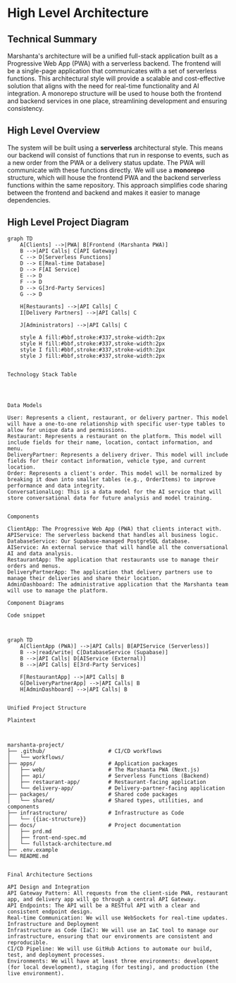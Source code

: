 # High Level Architecture

## Technical Summary

Marshanta's architecture will be a unified full-stack application built as a Progressive Web App (PWA) with a serverless backend. The frontend will be a single-page application that communicates with a set of serverless functions. This architectural style will provide a scalable and cost-effective solution that aligns with the need for real-time functionality and AI integration. A monorepo structure will be used to house both the frontend and backend services in one place, streamlining development and ensuring consistency.

## High Level Overview

The system will be built using a **serverless** architectural style. This means our backend will consist of functions that run in response to events, such as a new order from the PWA or a delivery status update. The PWA will communicate with these functions directly. We will use a **monorepo** structure, which will house the frontend PWA and the backend serverless functions within the same repository. This approach simplifies code sharing between the frontend and backend and makes it easier to manage dependencies.

## High Level Project Diagram

```mermaid
graph TD
    A[Clients] -->|PWA| B[Frontend (Marshanta PWA)]
    B -->|API Calls| C[API Gateway]
    C --> D[Serverless Functions]
    D --> E[Real-time Database]
    D --> F[AI Service]
    E --> D
    F --> D
    D --> G[3rd-Party Services]
    G --> D

    H[Restaurants] -->|API Calls| C
    I[Delivery Partners] -->|API Calls| C

    J[Administrators] -->|API Calls| C

    style A fill:#bbf,stroke:#337,stroke-width:2px
    style H fill:#bbf,stroke:#337,stroke-width:2px
    style I fill:#bbf,stroke:#337,stroke-width:2px
    style J fill:#bbf,stroke:#337,stroke-width:2px


Technology Stack Table




Data Models

User: Represents a client, restaurant, or delivery partner. This model will have a one-to-one relationship with specific user-type tables to allow for unique data and permissions.
Restaurant: Represents a restaurant on the platform. This model will include fields for their name, location, contact information, and menu.
DeliveryPartner: Represents a delivery driver. This model will include fields for their contact information, vehicle type, and current location.
Order: Represents a client's order. This model will be normalized by breaking it down into smaller tables (e.g., OrderItems) to improve performance and data integrity.
ConversationalLog: This is a data model for the AI service that will store conversational data for future analysis and model training.


Components

ClientApp: The Progressive Web App (PWA) that clients interact with.
APIService: The serverless backend that handles all business logic.
DatabaseService: Our Supabase-managed PostgreSQL database.
AIService: An external service that will handle all the conversational AI and data analysis.
RestaurantApp: The application that restaurants use to manage their orders and menus.
DeliveryPartnerApp: The application that delivery partners use to manage their deliveries and share their location.
AdminDashboard: The administrative application that the Marshanta team will use to manage the platform.

Component Diagrams

Code snippet



graph TD
    A[ClientApp (PWA)] -->|API Calls| B[APIService (Serverless)]
    B -->|read/write| C[DatabaseService (Supabase)]
    B -->|API Calls| D[AIService (External)]
    B -->|API Calls| E[3rd-Party Services]

    F[RestaurantApp] -->|API Calls| B
    G[DeliveryPartnerApp] -->|API Calls| B
    H[AdminDashboard] -->|API Calls| B


Unified Project Structure

Plaintext



marshanta-project/
├── .github/                    # CI/CD workflows
│   └── workflows/
├── apps/                       # Application packages
│   ├── web/                    # The Marshanta PWA (Next.js)
│   ├── api/                    # Serverless Functions (Backend)
│   ├── restaurant-app/         # Restaurant-facing application
│   └── delivery-app/           # Delivery-partner-facing application
├── packages/                   # Shared code packages
│   └── shared/                 # Shared types, utilities, and components
├── infrastructure/             # Infrastructure as Code
│   └── {{iac-structure}}
├── docs/                       # Project documentation
│   ├── prd.md
│   ├── front-end-spec.md
│   └── fullstack-architecture.md
├── .env.example
└── README.md


Final Architecture Sections

API Design and Integration
API Gateway Pattern: All requests from the client-side PWA, restaurant app, and delivery app will go through a central API Gateway.
API Endpoints: The API will be a RESTful API with a clear and consistent endpoint design.
Real-time Communication: We will use WebSockets for real-time updates.
Infrastructure and Deployment
Infrastructure as Code (IaC): We will use an IaC tool to manage our infrastructure, ensuring that our environments are consistent and reproducible.
CI/CD Pipeline: We will use GitHub Actions to automate our build, test, and deployment processes.
Environments: We will have at least three environments: development (for local development), staging (for testing), and production (the live environment).

